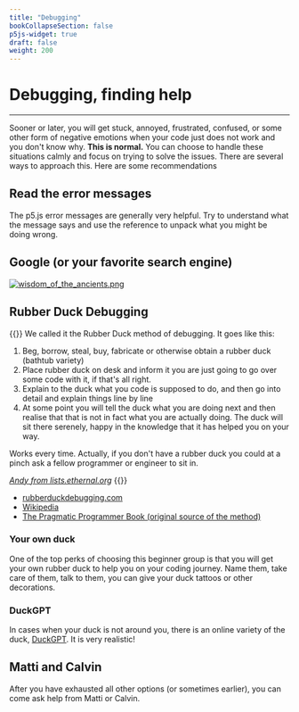 ```yaml
---
title: "Debugging"
bookCollapseSection: false
p5js-widget: true
draft: false
weight: 200
---
```


# Debugging, finding help

---

Sooner or later, you will get stuck, annoyed, frustrated, confused, or some other form of negative emotions when your code just does not work and you don't know why. **This is normal.** You can choose to handle these situations calmly and focus on trying to solve the issues. There are several ways to approach this. Here are some recommendations

## Read the error messages

The p5.js error messages are generally very helpful. Try to understand what the message says and use the reference to unpack what you might be doing wrong.

## Google (or your favorite search engine)

[![wisdom_of_the_ancients.png](https://imgs.xkcd.com/comics/wisdom_of_the_ancients.png)](https://xkcd.com/979/)

## Rubber Duck Debugging

{{<hint info>}}
We called it the Rubber Duck method of debugging.  It goes like this:

1. Beg, borrow, steal, buy, fabricate or otherwise obtain a rubber duck
   (bathtub variety)
2. Place rubber duck on desk and inform it you are just going to go over
   some code with it, if that's all right.
3. Explain to the duck what you code is supposed to do, and then go into
   detail and explain things line by line
4. At some point you will tell the duck what you are doing next and then
   realise that that is not in fact what you are actually doing.  The duck
   will sit there serenely, happy in the knowledge that it has helped you
   on your way.

Works every time.  Actually, if you don't have a rubber duck you could at
a pinch ask a fellow programmer or engineer to sit in.

*[Andy from lists.ethernal.org](http://lists.ethernal.org/oldarchives/cantlug-0211/msg00174.html)*
{{</hint>}}

- [rubberduckdebugging.com](https://rubberduckdebugging.com/)
- [Wikipedia](https://en.wikipedia.org/wiki/Rubber_duck_debugging)
- [The Pragmatic Programmer Book (original source of the method)](https://en.wikipedia.org/wiki/The_Pragmatic_Programmer)

### Your own duck

One of the top perks of choosing this beginner group is that you will get your own rubber duck to help you on your coding journey. Name them, take care of them, talk to them, you can give your duck tattoos or other decorations.

### DuckGPT

In cases when your duck is not around you, there is an online variety of the duck, [DuckGPT](https://duckgpt.dev/). It is very realistic!

## Matti and Calvin

After you have exhausted all other options (or sometimes earlier), you can come ask help from Matti or Calvin.